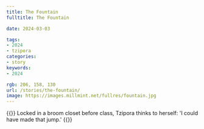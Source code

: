 ```yaml
---
title: The Fountain
fulltitle: The Fountain

date: 2024-03-03

tags:
- 2024
- tzipora
categories:
- story
keywords:
- 2024

rgb: 206, 158, 130
url: /stories/the-fountain/
image: https://images.millmint.net/fullres/fountain.jpg
---
```

{{<note caption>}}
Locked in a broom closet before class, Tzipora thinks to herself: 'I could have made that jump.'
{{</note>}}

